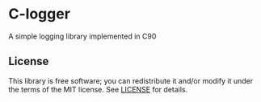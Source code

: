 # C-logger

A simple logging library implemented in C90

## License

This library is free software; you can redistribute it and/or modify it under
the terms of the MIT license. See [LICENSE](LICENSE) for details.
